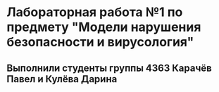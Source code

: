 # Лабораторная работа №1 по предмету "Модели нарушения безопасности и вирусология"
## Выполнили студенты группы 4363 Карачёв Павел и Кулёва Дарина